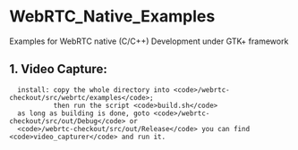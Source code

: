 # WebRTC_Native_Examples
Examples for WebRTC native (C/C++) Development under GTK+ framework

## 1. Video Capture:
      install: copy the whole directory into <code>/webrtc-checkout/src/webrtc/examples</code>; 
               then run the script <code>build.sh</code>
      as long as building is done, goto <code>/webrtc-checkout/src/out/Debug</code> or 
      <code>/webrtc-checkout/src/out/Release</code> you can find <code>video_capturer</code> and run it.
      
